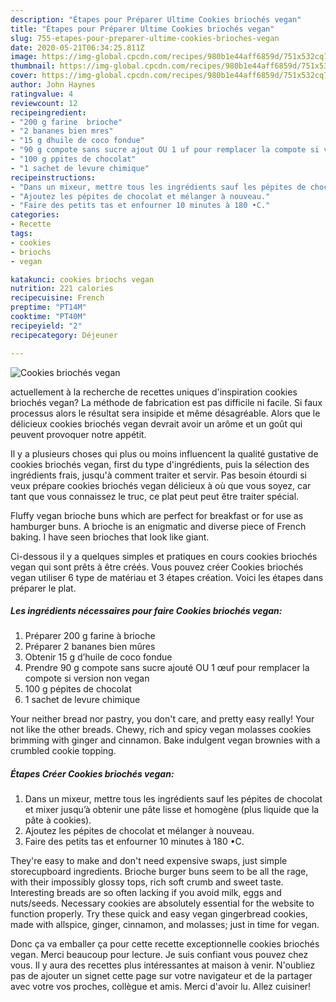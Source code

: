 ```yaml
---
description: "Étapes pour Préparer Ultime Cookies briochés vegan"
title: "Étapes pour Préparer Ultime Cookies briochés vegan"
slug: 755-etapes-pour-preparer-ultime-cookies-brioches-vegan
date: 2020-05-21T06:34:25.811Z
image: https://img-global.cpcdn.com/recipes/980b1e44aff6859d/751x532cq70/cookies-brioches-vegan-photo-principale-de-la-recette.jpg
thumbnail: https://img-global.cpcdn.com/recipes/980b1e44aff6859d/751x532cq70/cookies-brioches-vegan-photo-principale-de-la-recette.jpg
cover: https://img-global.cpcdn.com/recipes/980b1e44aff6859d/751x532cq70/cookies-brioches-vegan-photo-principale-de-la-recette.jpg
author: John Haynes
ratingvalue: 4
reviewcount: 12
recipeingredient:
- "200 g farine  brioche"
- "2 bananes bien mres"
- "15 g dhuile de coco fondue"
- "90 g compote sans sucre ajout OU 1 uf pour remplacer la compote si version non vegan"
- "100 g ppites de chocolat"
- "1 sachet de levure chimique"
recipeinstructions:
- "Dans un mixeur, mettre tous les ingrédients sauf les pépites de chocolat et mixer jusqu’à obtenir une pâte lisse et homogène (plus liquide que la pâte à cookies)."
- "Ajoutez les pépites de chocolat et mélanger à nouveau."
- "Faire des petits tas et enfourner 10 minutes à 180 •C."
categories:
- Recette
tags:
- cookies
- briochs
- vegan

katakunci: cookies briochs vegan 
nutrition: 221 calories
recipecuisine: French
preptime: "PT14M"
cooktime: "PT40M"
recipeyield: "2"
recipecategory: Déjeuner

---
```



![Cookies briochés vegan](https://img-global.cpcdn.com/recipes/980b1e44aff6859d/751x532cq70/cookies-brioches-vegan-photo-principale-de-la-recette.jpg)

actuellement à la recherche de recettes uniques d'inspiration cookies briochés vegan? La méthode de fabrication est pas difficile ni facile. Si faux processus alors le résultat sera insipide et même désagréable. Alors que le délicieux cookies briochés vegan devrait avoir un arôme et un goût qui peuvent provoquer notre appétit.

Il y a plusieurs choses qui plus ou moins influencent la qualité gustative de cookies briochés vegan, first du type d'ingrédients, puis la sélection des ingrédients frais, jusqu'à comment traiter et servir. Pas besoin étourdi si veux prépare cookies briochés vegan délicieux à où que vous soyez, car tant que vous connaissez le truc, ce plat peut peut être traiter spécial.

Fluffy vegan brioche buns which are perfect for breakfast or for use as hamburger buns. A brioche is an enigmatic and diverse piece of French baking. I have seen brioches that look like giant.


Ci-dessous il y a quelques simples et pratiques en cours cookies briochés vegan qui sont prêts à être créés. Vous pouvez créer Cookies briochés vegan utiliser 6 type de matériau et 3 étapes création. Voici les étapes dans préparer le plat.

<!--inarticleads1-->

##### Les ingrédients nécessaires pour faire Cookies briochés vegan:

1. Préparer 200 g farine à brioche
1. Préparer 2 bananes bien mûres
1. Obtenir 15 g d’huile de coco fondue
1. Prendre 90 g compote sans sucre ajouté OU 1 œuf pour remplacer la compote si version non vegan
1.  100 g pépites de chocolat
1.  1 sachet de levure chimique


Your neither bread nor pastry, you don&#39;t care, and pretty easy really! Your not like the other breads. Chewy, rich and spicy vegan molasses cookies brimming with ginger and cinnamon. Bake indulgent vegan brownies with a crumbled cookie topping. 

<!--inarticleads2-->

##### Étapes Créer Cookies briochés vegan:

1. Dans un mixeur, mettre tous les ingrédients sauf les pépites de chocolat et mixer jusqu’à obtenir une pâte lisse et homogène (plus liquide que la pâte à cookies).
1. Ajoutez les pépites de chocolat et mélanger à nouveau.
1. Faire des petits tas et enfourner 10 minutes à 180 •C.


They&#39;re easy to make and don&#39;t need expensive swaps, just simple storecupboard ingredients. Brioche burger buns seem to be all the rage, with their impossibly glossy tops, rich soft crumb and sweet taste. Interesting breads are so often lacking if you avoid milk, eggs and nuts/seeds. Necessary cookies are absolutely essential for the website to function properly. Try these quick and easy vegan gingerbread cookies, made with allspice, ginger, cinnamon, and molasses; just in time for vegan. 


Donc ça va emballer ça pour cette recette exceptionnelle cookies briochés vegan. Merci beaucoup pour lecture. Je suis confiant vous pouvez chez vous. Il y aura des recettes plus  intéressantes at maison à venir. N'oubliez pas de ajouter un signet cette page sur votre navigateur et de la partager avec votre vos proches, collègue et amis. Merci d'avoir lu. Allez cuisiner!
